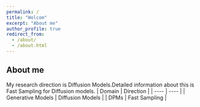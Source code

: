 ```yaml
---
permalink: /
title: "Welcom"
excerpt: "About me"
author_profile: true
redirect_from: 
  - /about/
  - /about.html
---
```


## About me
  My research direction is Diffusion Models.Detailed information about this is Fast Sampling for Diffusion models.
|  Domain   | Direction  |
|  ----  | ----  |
| Generative Models  | Diffusion Models |
| DPMs  | Fast Sampling |

